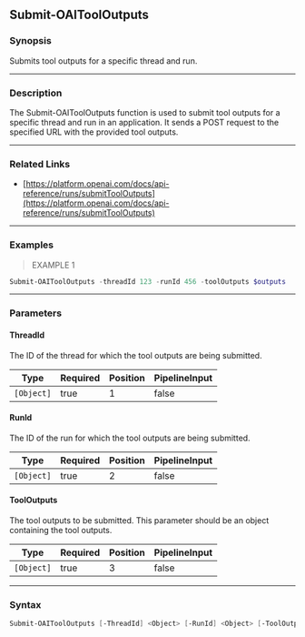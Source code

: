 Submit-OAIToolOutputs
---------------------

### Synopsis
Submits tool outputs for a specific thread and run.

---

### Description

The Submit-OAIToolOutputs function is used to submit tool outputs for a specific thread and run in an application. It sends a POST request to the specified URL with the provided tool outputs.

---

### Related Links
* [https://platform.openai.com/docs/api-reference/runs/submitToolOutputs](https://platform.openai.com/docs/api-reference/runs/submitToolOutputs)

---

### Examples
> EXAMPLE 1

```PowerShell
Submit-OAIToolOutputs -threadId 123 -runId 456 -toolOutputs $outputs
```

---

### Parameters
#### **ThreadId**
The ID of the thread for which the tool outputs are being submitted.

|Type      |Required|Position|PipelineInput|
|----------|--------|--------|-------------|
|`[Object]`|true    |1       |false        |

#### **RunId**
The ID of the run for which the tool outputs are being submitted.

|Type      |Required|Position|PipelineInput|
|----------|--------|--------|-------------|
|`[Object]`|true    |2       |false        |

#### **ToolOutputs**
The tool outputs to be submitted. This parameter should be an object containing the tool outputs.

|Type      |Required|Position|PipelineInput|
|----------|--------|--------|-------------|
|`[Object]`|true    |3       |false        |

---

### Syntax
```PowerShell
Submit-OAIToolOutputs [-ThreadId] <Object> [-RunId] <Object> [-ToolOutputs] <Object> [<CommonParameters>]
```

